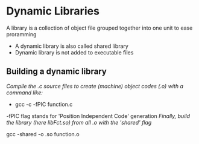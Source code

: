 # Dynamic Libraries #

A library is a collection of object file grouped together into one unit to ease proramming
- A dynamic library is also called shared library
- Dynamic library is not added to executable files

## Building a dynamic library ##

*Compile the .c source files to create (machine) object codes (.o) with a command like:*
* gcc -c -fPIC function.c

-fPIC flag stands for 'Position Independent Code' generation
*Finally, build the library (here libFct.so) from all .o with the 'shared' flag*

gcc -shared -o <libname>.so function.o




